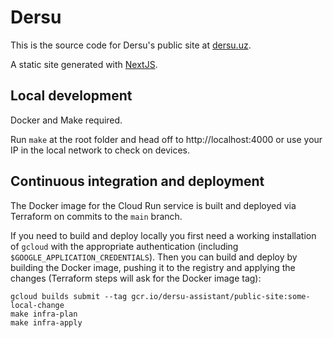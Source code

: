 # Dersu

This is the source code for Dersu's public site at [dersu.uz](https://dersu.uz).

A static site generated with [NextJS](https://nextjs.org/).

## Local development

Docker and Make required.

Run `make` at the root folder and head off to http://localhost:4000 or use your IP in the local network to check on devices.

## Continuous integration and deployment

The Docker image for the Cloud Run service is built and deployed via Terraform on commits to the `main` branch.

If you need to build and deploy locally you first need a working installation of `gcloud` with the appropriate authentication (including `$GOOGLE_APPLICATION_CREDENTIALS`). Then you can build and deploy by building the Docker image, pushing it to the registry and applying the changes (Terraform steps will ask for the Docker image tag):

```
gcloud builds submit --tag gcr.io/dersu-assistant/public-site:some-local-change
make infra-plan
make infra-apply
```
